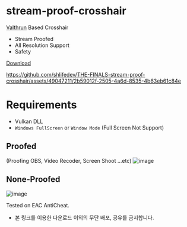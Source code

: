 # stream-proof-crosshair

 [Valthrun](https://github.com/Valthrun/Valthrun/tree/master/overlay) Based Crosshair
  
 
- Stream Proofed
- All Resolution Support
- Safety

[Download](https://github.com/shlifedev/the-finals-stream-proof-crosshair/releases)
 

https://github.com/shlifedev/THE-FINALS-stream-proof-crosshair/assets/49047211/2b59012f-2505-4a6d-8535-4b63eb61c84e


# Requirements

 - Vulkan DLL
 - `Windows FullScreen` or `Window Mode` (Full Screen Not Support)

## Proofed
(Proofing OBS, Video Recoder, Screen Shoot ...etc)
![image](https://github.com/shlifedev/stream-proof-crosshair/assets/49047211/c22e158c-5e62-4e60-a455-5982d7646f87)


## None-Proofed  
![image](https://github.com/shlifedev/the-finals-stream-proof-crosshair/assets/49047211/1c0a9e03-7a27-499f-a29d-64eedaa7a183)


Tested on EAC AntiCheat.

- 본 링크를 이용한 다운로드 이외의 무단 배포, 공유를 금지합니다.
